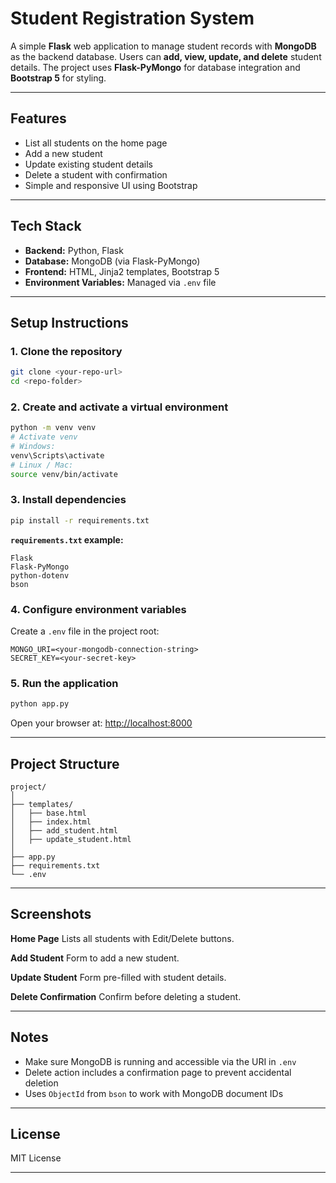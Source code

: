# Student Registration System

A simple **Flask** web application to manage student records with **MongoDB** as the backend database. Users can **add, view, update, and delete** student details. The project uses **Flask-PyMongo** for database integration and **Bootstrap 5** for styling.

---

## Features

* List all students on the home page
* Add a new student
* Update existing student details
* Delete a student with confirmation
* Simple and responsive UI using Bootstrap

---

## Tech Stack

* **Backend:** Python, Flask
* **Database:** MongoDB (via Flask-PyMongo)
* **Frontend:** HTML, Jinja2 templates, Bootstrap 5
* **Environment Variables:** Managed via `.env` file

---

## Setup Instructions

### 1. Clone the repository

```bash
git clone <your-repo-url>
cd <repo-folder>
```

### 2. Create and activate a virtual environment

```bash
python -m venv venv
# Activate venv
# Windows:
venv\Scripts\activate
# Linux / Mac:
source venv/bin/activate
```

### 3. Install dependencies

```bash
pip install -r requirements.txt
```

**`requirements.txt` example:**

```
Flask
Flask-PyMongo
python-dotenv
bson
```

### 4. Configure environment variables

Create a `.env` file in the project root:

```
MONGO_URI=<your-mongodb-connection-string>
SECRET_KEY=<your-secret-key>
```

### 5. Run the application

```bash
python app.py
```

Open your browser at: [http://localhost:8000](http://localhost:8000)

---

## Project Structure

```
project/
│
├── templates/
│   ├── base.html
│   ├── index.html
│   ├── add_student.html
│   ├── update_student.html
│
├── app.py
├── requirements.txt
└── .env
```

---

## Screenshots

**Home Page**
Lists all students with Edit/Delete buttons.

**Add Student**
Form to add a new student.

**Update Student**
Form pre-filled with student details.

**Delete Confirmation**
Confirm before deleting a student.

---

## Notes

* Make sure MongoDB is running and accessible via the URI in `.env`
* Delete action includes a confirmation page to prevent accidental deletion
* Uses `ObjectId` from `bson` to work with MongoDB document IDs

---

## License

MIT License

---

